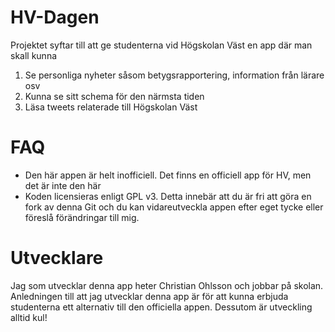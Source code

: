 HV-Dagen
========
Projektet syftar till att ge studenterna vid Högskolan Väst en app där man skall kunna
1. Se personliga nyheter såsom betygsrapportering, information från lärare osv
2. Kunna se sitt schema för den närmsta tiden
3. Läsa tweets relaterade till Högskolan Väst

FAQ
===
* Den här appen är helt inofficiell. Det finns en officiell app för HV, men det är inte den här
* Koden licensieras enligt GPL v3. Detta innebär att du är fri att göra en fork av denna Git och du kan vidareutveckla appen efter eget tycke eller föreslå förändringar till mig.

Utvecklare
==========
Jag som utvecklar denna app heter Christian Ohlsson och jobbar på skolan.
Anledningen till att jag utvecklar denna app är för att kunna erbjuda studenterna ett alternativ till den officiella appen.
Dessutom är utveckling alltid kul!
